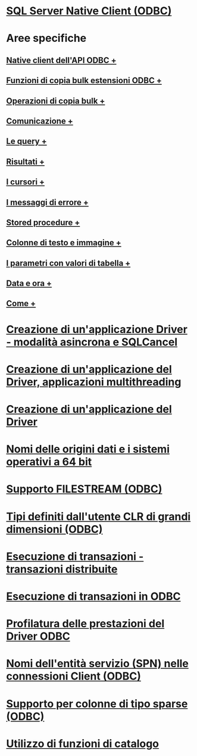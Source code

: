 # [SQL Server Native Client (ODBC)](sql-server-native-client-odbc.md)

# Aree specifiche
## [Native client dell'API ODBC +](../../../relational-databases/native-client-odbc-api/odbc-api-implementation-details.md)
## [Funzioni di copia bulk estensioni ODBC +](../../../relational-databases/native-client-odbc-extensions-bulk-copy-functions/sql-server-driver-extensions-bulk-copy-functions.md)
## [Operazioni di copia bulk +](../../../relational-databases/native-client-odbc-bulk-copy-operations/performing-bulk-copy-operations-odbc.md)
## [Comunicazione +](../../../relational-databases/native-client-odbc-communication/communicating-with-sql-server-odbc.md)
## [Le query +](../../../relational-databases/native-client-odbc-queries/executing-queries-odbc.md)
## [Risultati +](../../../relational-databases/native-client-odbc-results/processing-results-odbc.md)
## [I cursori +](../../../relational-databases/native-client-odbc-cursors/using-cursors-odbc.md)
## [I messaggi di errore +](../../../relational-databases/native-client-odbc-error-messages/handling-errors-and-messages.md)
## [Stored procedure +](../../../relational-databases/native-client-odbc-stored-procedures/running-stored-procedures.md)
## [Colonne di testo e immagine +](../../../relational-databases/native-client-odbc-text-image-columns/managing-text-and-image-columns.md)
## [I parametri con valori di tabella +](../../../relational-databases/native-client-odbc-table-valued-parameters/table-valued-parameters-odbc.md)
## [Data e ora +](../../../relational-databases/native-client-odbc-date-time/date-and-time-improvements-odbc.md)
## [Come +](../../../relational-databases/native-client-odbc-how-to/odbc-how-to-topics.md)

# [Creazione di un'applicazione Driver - modalità asincrona e SQLCancel](creating-a-driver-application-asynchronous-mode-and-sqlcancel.md)
# [Creazione di un'applicazione del Driver, applicazioni multithreading](creating-a-driver-application-multithreaded-applications.md)
# [Creazione di un'applicazione del Driver](creating-a-driver-application.md)
# [Nomi delle origini dati e i sistemi operativi a 64 bit](data-source-names-and-64-bit-operating-systems.md)
# [Supporto FILESTREAM (ODBC)](filestream-support-odbc.md)
# [Tipi definiti dall'utente CLR di grandi dimensioni (ODBC)](large-clr-user-defined-types-odbc.md)
# [Esecuzione di transazioni - transazioni distribuite](performing-transactions-distributed-transactions.md)
# [Esecuzione di transazioni in ODBC](performing-transactions-in-odbc.md)
# [Profilatura delle prestazioni del Driver ODBC](profiling-odbc-driver-performance.md)
# [Nomi dell'entità servizio (SPN) nelle connessioni Client (ODBC)](service-principal-names-spns-in-client-connections-odbc.md)
# [Supporto per colonne di tipo sparse (ODBC)](sparse-columns-support-odbc.md)
# [Utilizzo di funzioni di catalogo](using-catalog-functions.md)
